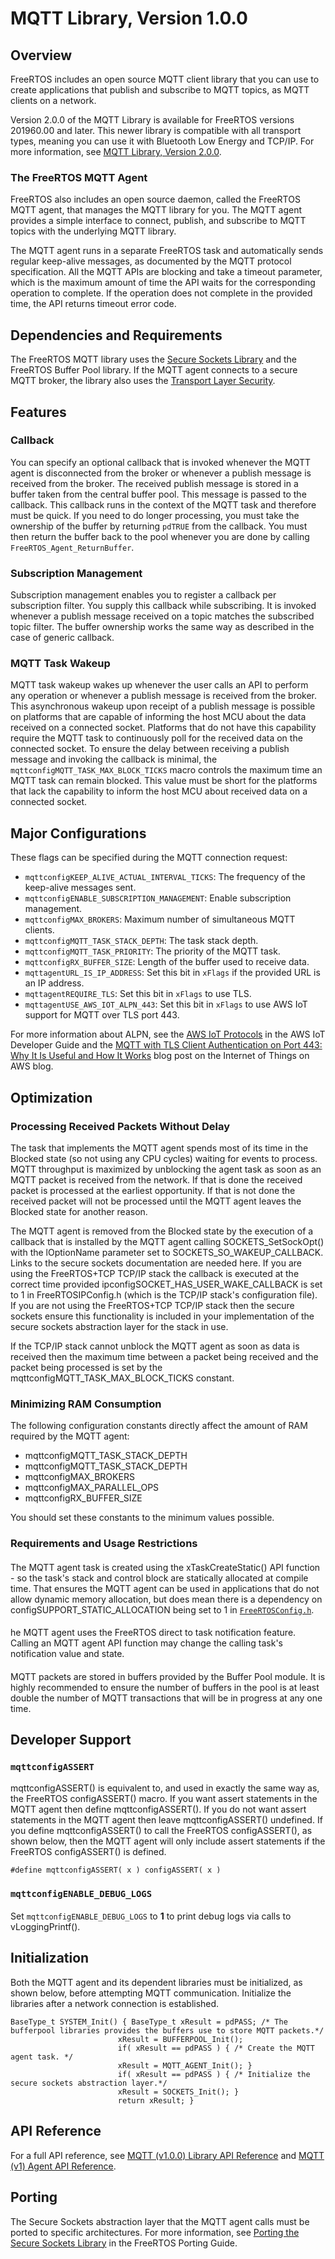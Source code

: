 # MQTT Library, Version 1\.0\.0<a name="freertos-lib-cloud-mqtt"></a>

## Overview<a name="freertos-mqtt-overview"></a>

FreeRTOS includes an open source MQTT client library that you can use to create applications that publish and subscribe to MQTT topics, as MQTT clients on a network\.

Version 2\.0\.0 of the MQTT Library is available for FreeRTOS versions 201960\.00 and later\. This newer library is compatible with all transport types, meaning you can use it with Bluetooth Low Energy and TCP/IP\. For more information, see [MQTT Library, Version 2\.0\.0](freertos-mqtt-2.md)\.

### The FreeRTOS MQTT Agent<a name="freertos-mqtt-agent"></a>

FreeRTOS also includes an open source daemon, called the FreeRTOS MQTT agent, that manages the MQTT library for you\. The MQTT agent provides a simple interface to connect, publish, and subscribe to MQTT topics with the underlying MQTT library\.

The MQTT agent runs in a separate FreeRTOS task and automatically sends regular keep\-alive messages, as documented by the MQTT protocol specification\. All the MQTT APIs are blocking and take a timeout parameter, which is the maximum amount of time the API waits for the corresponding operation to complete\. If the operation does not complete in the provided time, the API returns timeout error code\.

## Dependencies and Requirements<a name="freertos-mqtt-dependencies"></a>

The FreeRTOS MQTT library uses the [Secure Sockets Library](secure-sockets.md) and the FreeRTOS Buffer Pool library\. If the MQTT agent connects to a secure MQTT broker, the library also uses the [Transport Layer Security](security-tls.md)\.

## Features<a name="freertos-mqtt-features"></a>

### Callback<a name="freertos-lib-cloud-mqtt-callback"></a>

You can specify an optional callback that is invoked whenever the MQTT agent is disconnected from the broker or whenever a publish message is received from the broker\. The received publish message is stored in a buffer taken from the central buffer pool\. This message is passed to the callback\. This callback runs in the context of the MQTT task and therefore must be quick\. If you need to do longer processing, you must take the ownership of the buffer by returning `pdTRUE` from the callback\. You must then return the buffer back to the pool whenever you are done by calling `FreeRTOS_Agent_ReturnBuffer`\.

### Subscription Management<a name="freertos-lib-cloud-mqtt-sub-mgmt"></a>

Subscription management enables you to register a callback per subscription filter\. You supply this callback while subscribing\. It is invoked whenever a publish message received on a topic matches the subscribed topic filter\. The buffer ownership works the same way as described in the case of generic callback\.

### MQTT Task Wakeup<a name="freertos-lib-cloud-mqtt-wakeup"></a>

MQTT task wakeup wakes up whenever the user calls an API to perform any operation or whenever a publish message is received from the broker\. This asynchronous wakeup upon receipt of a publish message is possible on platforms that are capable of informing the host MCU about the data received on a connected socket\. Platforms that do not have this capability require the MQTT task to continuously poll for the received data on the connected socket\. To ensure the delay between receiving a publish message and invoking the callback is minimal, the `mqttconfigMQTT_TASK_MAX_BLOCK_TICKS` macro controls the maximum time an MQTT task can remain blocked\. This value must be short for the platforms that lack the capability to inform the host MCU about received data on a connected socket\.

## Major Configurations<a name="freertos-lib-cloud-mqtt-config"></a>

These flags can be specified during the MQTT connection request:
+ `mqttconfigKEEP_ALIVE_ACTUAL_INTERVAL_TICKS`: The frequency of the keep\-alive messages sent\.
+ `mqttconfigENABLE_SUBSCRIPTION_MANAGEMENT`: Enable subscription management\.
+ `mqttconfigMAX_BROKERS`: Maximum number of simultaneous MQTT clients\.
+ `mqttconfigMQTT_TASK_STACK_DEPTH`: The task stack depth\.
+ `mqttconfigMQTT_TASK_PRIORITY`: The priority of the MQTT task\.
+ `mqttconfigRX_BUFFER_SIZE`: Length of the buffer used to receive data\.
+ `mqttagentURL_IS_IP_ADDRESS`: Set this bit in `xFlags` if the provided URL is an IP address\.
+ `mqttagentREQUIRE_TLS`: Set this bit in `xFlags` to use TLS\.
+ `mqttagentUSE_AWS_IOT_ALPN_443`: Set this bit in `xFlags` to use AWS IoT support for MQTT over TLS port 443\.

For more information about ALPN, see the [AWS IoT Protocols](https://docs.aws.amazon.com/iot/latest/developerguide/protocols.html) in the AWS IoT Developer Guide and the [MQTT with TLS Client Authentication on Port 443: Why It Is Useful and How It Works](http://aws.amazon.com/blogs/iot/mqtt-with-tls-client-authentication-on-port-443-why-it-is-useful-and-how-it-works) blog post on the Internet of Things on AWS blog\. 

## Optimization<a name="freertos-mqtt-optimization"></a>

### Processing Received Packets Without Delay<a name="freertos-mqtt-optimization-packets"></a>

The task that implements the MQTT agent spends most of its time in the Blocked state \(so not using any CPU cycles\) waiting for events to process\. MQTT throughput is maximized by unblocking the agent task as soon as an MQTT packet is received from the network\. If that is done the received packet is processed at the earliest opportunity\. If that is not done the received packet will not be processed until the MQTT agent leaves the Blocked state for another reason\. 

The MQTT agent is removed from the Blocked state by the execution of a callback that is installed by the MQTT agent calling SOCKETS\_SetSockOpt\(\) with the lOptionName parameter set to SOCKETS\_SO\_WAKEUP\_CALLBACK\. Links to the secure sockets documentation are needed here\. If you are using the FreeRTOS\+TCP TCP/IP stack the callback is executed at the correct time provided ipconfigSOCKET\_HAS\_USER\_WAKE\_CALLBACK is set to 1 in FreeRTOSIPConfig\.h \(which is the TCP/IP stack's configuration file\)\. If you are not using the FreeRTOS\+TCP TCP/IP stack then the secure sockets ensure this functionality is included in your implementation of the secure sockets abstraction layer for the stack in use\.

 If the TCP/IP stack cannot unblock the MQTT agent as soon as data is received then the maximum time between a packet being received and the packet being processed is set by the mqttconfigMQTT\_TASK\_MAX\_BLOCK\_TICKS constant\. 

### Minimizing RAM Consumption<a name="freertos-mqtt-optimization-ram"></a>

The following configuration constants directly affect the amount of RAM required by the MQTT agent:
+ mqttconfigMQTT\_TASK\_STACK\_DEPTH
+ mqttconfigMQTT\_TASK\_STACK\_DEPTH
+ mqttconfigMAX\_BROKERS
+ mqttconfigMAX\_PARALLEL\_OPS
+ mqttconfigRX\_BUFFER\_SIZE

You should set these constants to the minimum values possible\.

### Requirements and Usage Restrictions<a name="freertos-mqtt-requirements-restrictions"></a>

#### <a name="w13aab9c27c13b7b3"></a>

The MQTT agent task is created using the xTaskCreateStatic\(\) API function \- so the task's stack and control block are statically allocated at compile time\. That ensures the MQTT agent can be used in applications that do not allow dynamic memory allocation, but does mean there is a dependency on configSUPPORT\_STATIC\_ALLOCATION being set to 1 in [`FreeRTOSConfig.h`](dev-guide-freertos-kernel.md#freertos-config)\. 

#### <a name="w13aab9c27c13b7b5"></a>

he MQTT agent uses the FreeRTOS direct to task notification feature\. Calling an MQTT agent API function may change the calling task's notification value and state\. 

#### <a name="w13aab9c27c13b7b7"></a>

MQTT packets are stored in buffers provided by the Buffer Pool module\. It is highly recommended to ensure the number of buffers in the pool is at least double the number of MQTT transactions that will be in progress at any one time\.

## Developer Support<a name="freertos-mqtt-support"></a>

### `mqttconfigASSERT`<a name="w13aab9c27c15b3"></a>

mqttconfigASSERT\(\) is equivalent to, and used in exactly the same way as, the FreeRTOS configASSERT\(\) macro\. If you want assert statements in the MQTT agent then define mqttconfigASSERT\(\)\. If you do not want assert statements in the MQTT agent then leave mqttconfigASSERT\(\) undefined\. If you define mqttconfigASSERT\(\) to call the FreeRTOS configASSERT\(\), as shown below, then the MQTT agent will only include assert statements if the FreeRTOS configASSERT\(\) is defined\. 

`#define mqttconfigASSERT( x ) configASSERT( x )`

### `mqttconfigENABLE_DEBUG_LOGS`<a name="w13aab9c27c15b5"></a>

#### <a name="w13aab9c27c15b5b3"></a>

Set `mqttconfigENABLE_DEBUG_LOGS` to **1** to print debug logs via calls to vLoggingPrintf\(\)\.

## Initialization<a name="freertos-mqtt-initialization"></a>

Both the MQTT agent and its dependent libraries must be initialized, as shown below, before attempting MQTT communication\. Initialize the libraries after a network connection is established\.

```
BaseType_t SYSTEM_Init() { BaseType_t xResult = pdPASS; /* The bufferpool libraries provides the buffers use to store MQTT packets.*/
                        xResult = BUFFERPOOL_Init(); 
                        if( xResult == pdPASS ) { /* Create the MQTT agent task. */
                        xResult = MQTT_AGENT_Init(); } 
                        if( xResult == pdPASS ) { /* Initialize the secure sockets abstraction layer.*/
                        xResult = SOCKETS_Init(); }
                        return xResult; }
```

## API Reference<a name="freertos-mqtt-api"></a>

For a full API reference, see [ MQTT \(v1\.0\.0\) Library API Reference](https://docs.aws.amazon.com/freertos/latest/lib-ref/html1/aws__mqtt__lib_8h.html) and [ MQTT \(v1\) Agent API Reference](https://docs.aws.amazon.com/freertos/latest/lib-ref/html1/aws__mqtt__agent_8h.html)\.

## Porting<a name="freertos-mqtt-porting"></a>

The Secure Sockets abstraction layer that the MQTT agent calls must be ported to specific architectures\. For more information, see [Porting the Secure Sockets Library](https://docs.aws.amazon.com/freertos/latest/portingguide/afr-porting-ss.html) in the FreeRTOS Porting Guide\.